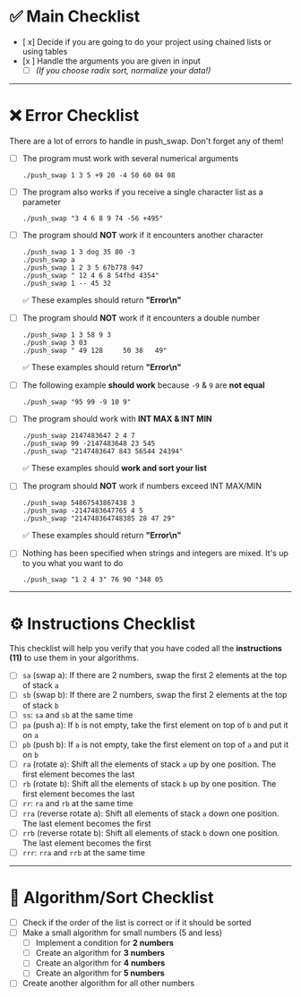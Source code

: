 # ✅ Main Checklist

- [ x] Decide if you are going to do your project using chained lists or using tables
- [x ] Handle the arguments you are given in input
  - [ ] *(If you choose radix sort, normalize your data!)*

---

# ❌ Error Checklist

There are a lot of errors to handle in push_swap. Don't forget any of them!

- [ ] The program must work with several numerical arguments  
  ```
  ./push_swap 1 3 5 +9 20 -4 50 60 04 08
  ```
- [ ] The program also works if you receive a single character list as a parameter  
  ```
  ./push_swap "3 4 6 8 9 74 -56 +495"
  ```
- [ ] The program should **NOT** work if it encounters another character  
  ```
  ./push_swap 1 3 dog 35 80 -3
  ./push_swap a
  ./push_swap 1 2 3 5 67b778 947
  ./push_swap " 12 4 6 8 54fhd 4354"
  ./push_swap 1 -- 45 32
  ```
  ✅ These examples should return **"Error\n"**

- [ ] The program should **NOT** work if it encounters a double number  
  ```
  ./push_swap 1 3 58 9 3
  ./push_swap 3 03
  ./push_swap " 49 128     50 38   49"
  ```
  ✅ These examples should return **"Error\n"**

- [ ] The following example **should work** because `-9` & `9` are **not equal**
  ```
  ./push_swap "95 99 -9 10 9"
  ```

- [ ] The program should work with **INT MAX & INT MIN**
  ```
  ./push_swap 2147483647 2 4 7
  ./push_swap 99 -2147483648 23 545
  ./push_swap "2147483647 843 56544 24394"
  ```
  ✅ These examples should **work and sort your list**

- [ ] The program should **NOT** work if numbers exceed INT MAX/MIN  
  ```
  ./push_swap 54867543867438 3
  ./push_swap -2147483647765 4 5
  ./push_swap "214748364748385 28 47 29"
  ```
  ✅ These examples should return **"Error\n"**

- [ ] Nothing has been specified when strings and integers are mixed. It's up to you what you want to do  
  ```
  ./push_swap "1 2 4 3" 76 90 "348 05
  ```

---

# ⚙️ Instructions Checklist

This checklist will help you verify that you have coded all the **instructions (11)** to use them in your algorithms.  

- [ ] `sa` (swap a): If there are 2 numbers, swap the first 2 elements at the top of stack `a`
- [ ] `sb` (swap b): If there are 2 numbers, swap the first 2 elements at the top of stack `b`
- [ ] `ss`: `sa` and `sb` at the same time
- [ ] `pa` (push a): If `b` is not empty, take the first element on top of `b` and put it on `a`
- [ ] `pb` (push b): If `a` is not empty, take the first element on top of `a` and put it on `b`
- [ ] `ra` (rotate a): Shift all the elements of stack `a` up by one position. The first element becomes the last
- [ ] `rb` (rotate b): Shift all the elements of stack `b` up by one position. The first element becomes the last
- [ ] `rr`: `ra` and `rb` at the same time
- [ ] `rra` (reverse rotate a): Shift all elements of stack `a` down one position. The last element becomes the first
- [ ] `rrb` (reverse rotate b): Shift all elements of stack `b` down one position. The last element becomes the first
- [ ] `rrr`: `rra` and `rrb` at the same time

---

# 🔢 Algorithm/Sort Checklist

- [ ] Check if the order of the list is correct or if it should be sorted
- [ ] Make a small algorithm for small numbers (5 and less)
  - [ ] Implement a condition for **2 numbers**
  - [ ] Create an algorithm for **3 numbers**
  - [ ] Create an algorithm for **4 numbers**
  - [ ] Create an algorithm for **5 numbers**
- [ ] Create another algorithm for all other numbers
